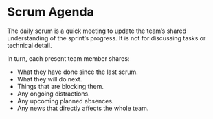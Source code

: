 # Scrum Agenda

The daily scrum is a quick meeting to update the team’s shared understanding of the sprint’s progress. It is not for discussing tasks or technical detail.

In turn, each present team member shares:

- What they have done since the last scrum.
- What they will do next.
- Things that are blocking them.
- Any ongoing distractions.
- Any upcoming planned absences.
- Any news that directly affects the whole team.
